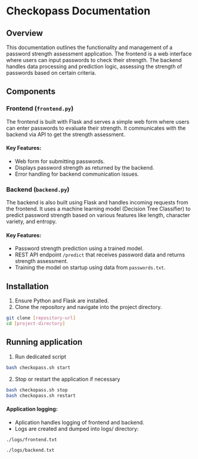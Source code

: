 # Checkopass Documentation

## Overview
This documentation outlines the functionality and management of a password strength assessment application. The frontend is a web interface where users can input passwords to check their strength. The backend handles data processing and prediction logic, assessing the strength of passwords based on certain criteria.

## Components

### Frontend (`frontend.py`)

The frontend is built with Flask and serves a simple web form where users can enter passwords to evaluate their strength. It communicates with the backend via API to get the strength assessment.

#### Key Features:
- Web form for submitting passwords.
- Displays password strength as returned by the backend.
- Error handling for backend communication issues.

### Backend (`backend.py`)

The backend is also built using Flask and handles incoming requests from the frontend. It uses a machine learning model (Decision Tree Classifier) to predict password strength based on various features like length, character variety, and entropy.

#### Key Features:
- Password strength prediction using a trained model.
- REST API endpoint `/predict` that receives password data and returns strength assessment.
- Training the model on startup using data from `passwords.txt`.

## Installation

1. Ensure Python and Flask are installed.
2. Clone the repository and navigate into the project directory.

```bash
git clone [repository-url]
cd [project-directory]
```

## Running application

1. Run dedicated script

```bash
bash checkopass.sh start
```
2. Stop or restart the application if necessary

```bash
bash checkopass.sh stop
bash checkopass.sh restart
```

#### Application logging:

- Aplication handles logging of frontend and backend.
- Logs are created and dumped into logs/ directory:

`./logs/frontend.txt`

`./logs/backend.txt`